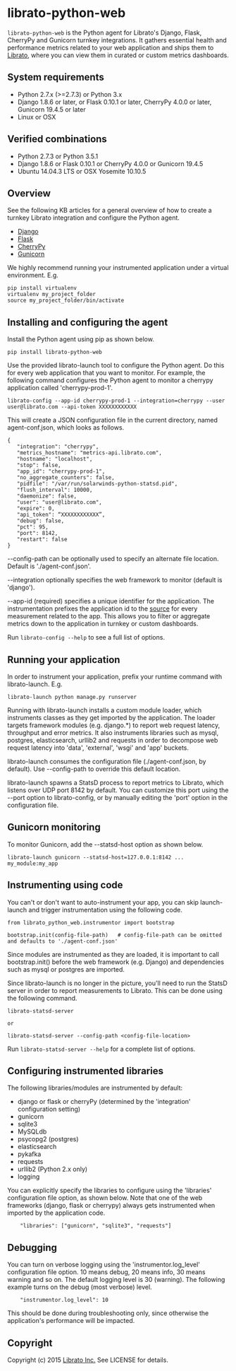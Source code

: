 librato-python-web
==================

`librato-python-web` is the Python agent for Librato's Django, Flask, CherryPy and Gunicorn turnkey integrations. It gathers essential health and performance metrics related to your web application and ships them to [Librato](https://metrics.librato.com/), where you can view them in curated or custom metrics dashboards.

## System requirements

* Python 2.7.x (>=2.7.3) or Python 3.x
* Django 1.8.6 or later, or Flask 0.10.1 or later, CherryPy 4.0.0 or later, Gunicorn 19.4.5 or later
* Linux or OSX

## Verified combinations
* Python 2.7.3 or Python 3.5.1
* Django 1.8.6 or Flask 0.10.1 or CherryPy 4.0.0 or Gunicorn 19.4.5
* Ubuntu 14.04.3 LTS or OSX Yosemite 10.10.5


## Overview

See the following KB articles for a general overview of how to create a turnkey Librato integration and configure the Python agent.

* [Django](https://www.librato.com/docs/kb/collect/integrations/django.html)
* [Flask](https://www.librato.com/docs/kb/collect/integrations/flask.html)
* [CherryPy](https://www.librato.com/docs/kb/collect/integrations/cherrypy.html)
* [Gunicorn](https://www.librato.com/docs/kb/collect/integrations/gunicorn.html)

We highly recommend running your instrumented application under a virtual environment. E.g.
```
pip install virtualenv
virtualenv my_project_folder
source my_project_folder/bin/activate
```

## Installing and configuring the agent

Install the Python agent using pip as shown below.

```
pip install librato-python-web
```

Use the provided librato-launch tool to configure the Python agent. Do this for every web application that you want to monitor. For example, the following command configures the Python agent to monitor a cherrypy application called 'cherrypy-prod-1'.

```
librato-config --app-id cherrypy-prod-1 --integration=cherrypy --user user@librato.com --api-token XXXXXXXXXXXX
```

This will create a JSON configuration file in the current directory, named agent-conf.json, which looks as follows.

```
{
   "integration": "cherrypy",
   "metrics_hostname": "metrics-api.librato.com",
   "hostname": "localhost",
   "stop": false,
   "app_id": "cherrypy-prod-1",
   "no_aggregate_counters": false,
   "pidfile": "/var/run/solarwinds-python-statsd.pid",
   "flush_interval": 10000,
   "daemonize": false,
   "user": "user@librato.com",
   "expire": 0,
   "api_token": “XXXXXXXXXXXX”,
   "debug": false,
   "pct": 95,
   "port": 8142,
   "restart": false
}
```

--config-path can be optionally used to specify an alternate file location. Default is './agent-conf.json'.

--integration optionally specifies the web framework to monitor (default is 'django').

--app-id (required) specifies a unique identifier for the application. The instrumentation prefixes the application id to the [source](https://www.librato.com/docs/kb/faq/glossary/whats_a_source.html) for every measurement related to the app. This allows you to filter or aggregate metrics down to the application in turnkey or custom dashboards.

Run ```librato-config --help``` to see a full list of options.


## Running your application

In order to instrument your application, prefix your runtime command with librato-launch. E.g.

```
librato-launch python manage.py runserver
```

Running with librato-launch installs a custom module loader, which instruments classes as they get imported by the application. The loader targets framework modules (e.g. django.*) to report web request latency, throughput and error metrics. It also instruments libraries such as mysql, postgres, elasticsearch, urllib2 and requests in order to decompose web request latency into 'data', 'external', 'wsgi' and 'app' buckets.

librato-launch consumes the configuration file (./agent-conf.json, by default). Use --config-path to override this default location.

librato-launch spawns a StatsD process to report metrics to Librato, which listens over UDP port 8142 by default. You can customize this port using the --port option to librato-config, or by manually editing the 'port' option in the configuration file.

## Gunicorn monitoring

To monitor Gunicorn, add the --statsd-host option as shown below.

```
librato-launch gunicorn --statsd-host=127.0.0.1:8142 ... my_module:my_app
```


## Instrumenting using code

You can't or don't want to auto-instrument your app, you can skip launch-launch and trigger instrumentation using the following code.

```
from librato_python_web.instrumentor import bootstrap

bootstrap.init(config-file-path)   # config-file-path can be omitted and defaults to './agent-conf.json'
```

Since modules are instrumented as they are loaded, it is important to call bootstrap.init() before the web framework (e.g. Django) and dependencies such as mysql or postgres are imported.

Since librato-launch is no longer in the picture, you'll need to run the StatsD server in order to report measurements to Librato. This can be done using the following command.

```
librato-statsd-server

or

librato-statsd-server --config-path <config-file-location>
```

Run ```librato-statsd-server --help``` for a complete list of options.


## Configuring instrumented libraries

The following libraries/modules are instrumented by default: 
  - django or flask or cherryPy (determined by the 'integration' configuration setting)
  - gunicorn
  - sqlite3
  - MySQLdb
  - psycopg2 (postgres)
  - elasticsearch
  - pykafka
  - requests
  - urllib2 (Python 2.x only)
  - logging

You can explicitly specify the libraries to configure using the 'libraries' configuration file option, as shown below. Note that one of the web frameworks (django, flask or cherrypy) always gets instrumented when imported by the application code.

```
    "libraries": ["gunicorn", "sqlite3", "requests"]
```

## Debugging

You can turn on verbose logging using the 'instrumentor.log_level' configuration file option. 10 means debug, 20 means info, 30 means warning and so on. The default logging level is 30 (warning). The following example turns on the debug (most verbose) level.

```
    "instrumentor.log_level": 10
```

This should be done during troubleshooting only, since otherwise the application's performance will be impacted.

## Copyright

Copyright (c) 2015 [Librato Inc.](http://librato.com) See LICENSE for details.
